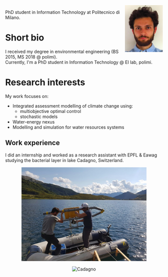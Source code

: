 <img src="fototessera.JPG" height="150" style="float:right" alt="photo"/>

PhD student in Information Technology at Politecnico di Milano.

# Short bio
I received my degree in environmental engineering (BS 2015, MS 2018 @ polimi).  
Currently, I'm a PhD student in Information Technology @ EI lab, polimi.

# Research interests
My work focuses on:
- Integrated assessment modelling of climate change using:
  + multiobjective optimal control
  + stochastic models
- Water-energy nexus
- Modelling and simulation for water resources systems

## Work experience
I did an internship and worked as a research assistant with EPFL & Eawag studying the bacterial layer in lake Cadagno, Switzerland.  
<p style="text-align:center">
<img src="IMG_20181226_132153.jpg" height="300" alt="Cadagno-work"/>  
</p>
  
<p style="text-align:center">
<img src="DSC_0152.JPG" height="300" alt="Cadagno"/>
</p>
